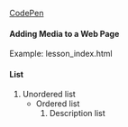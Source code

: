 [CodePen](https://codepen.io/pen)

#### Adding Media to a Web Page ####
Example: lesson_index.html

#### List ####
1. Unordered list <ul>
2. Ordered list <ol>
3. Description list <dl>
